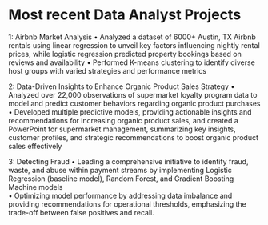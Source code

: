 # Most recent Data Analyst Projects
1: Airbnb Market Analysis
  •	Analyzed a dataset of 6000+ Austin, TX Airbnb rentals using linear regression to unveil key factors influencing nightly rental prices, while logistic regression predicted property bookings based on reviews and availability
  • Performed K-means clustering to identify diverse host groups with varied strategies and performance metrics

2: Data-Driven Insights to Enhance Organic Product Sales Strategy
  •	Analyzed over 22,000 observations of supermarket loyalty program data to model and predict customer behaviors regarding organic product purchases
  •	Developed multiple predictive models, providing actionable insights and recommendations for increasing organic product sales, and created a PowerPoint for supermarket management, summarizing key insights, customer profiles, and strategic recommendations to boost organic product sales effectively

3: Detecting Fraud
  • Leading a comprehensive initiative to identify fraud, waste, and abuse within payment streams by implementing Logistic Regression (baseline model), Random Forest, and Gradient Boosting Machine models    
  • Optimizing model performance by addressing data imbalance and providing recommendations for operational thresholds, emphasizing the trade-off between false positives and recall.
